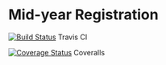 # Mid-year Registration

[![Build Status](https://travis-ci.org/Team-Brogrammers/MidYearRegistration.png?branch=master)](https://travis-ci.org/Team-Brogrammers/MidYearRegistration) Travis CI

[![Coverage Status](https://coveralls.io/repos/github/Team-Brogrammers/MidYearRegistration/badge.svg?branch=master)](https://coveralls.io/github/Team-Brogrammers/MidYearRegistration?branch=master) Coveralls
